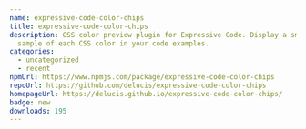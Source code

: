 ```yaml
---
name: expressive-code-color-chips
title: expressive-code-color-chips
description: CSS color preview plugin for Expressive Code. Display a small
  sample of each CSS color in your code examples.
categories:
  - uncategorized
  - recent
npmUrl: https://www.npmjs.com/package/expressive-code-color-chips
repoUrl: https://github.com/delucis/expressive-code-color-chips
homepageUrl: https://delucis.github.io/expressive-code-color-chips/
badge: new
downloads: 195
---
```

